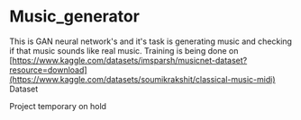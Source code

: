 # Music_generator
This is GAN neural network's and it's task is generating music and checking if that music sounds like real music.  Training is being done on [https://www.kaggle.com/datasets/imsparsh/musicnet-dataset?resource=download](https://www.kaggle.com/datasets/soumikrakshit/classical-music-midi) Dataset


Project temporary on hold
